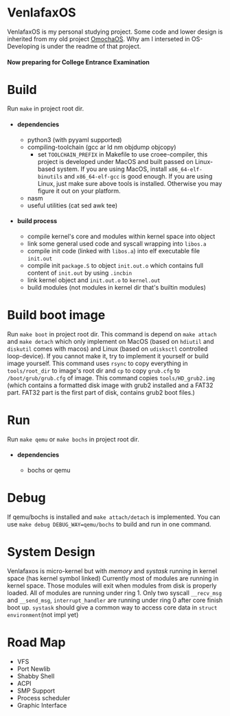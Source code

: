 # VenlafaxOS
VenlafaxOS is my personal studying project. Some code and lower design is inherited from my old project [OmochaOS](https://github.com/Oyami-Srk/OmochaOS). Why am I interseted in OS-Developing is under the readme of that project.

#### Now preparing for College Entrance Examination

# Build
Run `make` in project root dir.
* #### dependencies
    * python3 (with pyyaml supported)
    * compiling-toolchain (gcc ar ld nm objdump objcopy)
        * set `TOOLCHAIN_PREFIX` in Makefile to use croee-compiler, this project is developed under MacOS and built passed on Linux-based system. If you are using MacOS, install `x86_64-elf-binutils` and `x86_64-elf-gcc` is good enough. If you are using Linux, just make sure above tools is installed. Otherwise you may figure it out on your platform.
    * nasm
    * useful utilities (cat sed awk tee)
* #### build process
    * compile kernel's core and modules within kernel space into object
    * link some general used code and syscall wrapping into `libos.a`
    * compile init code (linked with `libos.a`) into elf executable file `init.out`
    * compile init `package.S` to object `init.out.o` which contains full content of `init.out` by using `.incbin`
    * link kernel object and `init.out.o` to `kernel.out`
    * build modules (not modules in kernel dir that's builtin modules)

# Build boot image
Run `make boot` in project root dir.
This command is depend on `make attach` and `make detach` which only implement on MacOS (based on `hdiutil` and `diskutil` comes with macos) and Linux (based on `udisksctl` controlled loop-device). If you cannot make it, try to implement it yourself or build image yourself.
This command uses `rsync` to copy everything in `tools/root_dir` to image's root dir and `cp` to copy `grub.cfg` to `/boot/grub/grub.cfg` of image.
This command copies `tools/HD_grub2.img` (which contains a formatted disk image with grub2 installed and a FAT32 part. FAT32 part is the first part of disk, contains grub2 boot files.)

# Run
Run `make qemu` or `make bochs` in project root dir.
* #### dependencies
    * bochs or qemu

# Debug
If qemu/bochs is installed and `make attach/detach` is implemented. You can use `make debug DEBUG_WAY=qemu/bochs` to build and run in one command.

# System Design
Venlafaxos is micro-kernel but with *memory* and *systask* running in kernel space (has kernel symbol linked)
Currently most of modules are running in kernel space. Those modules will exit when modules from disk is properly loaded.
All of modules are running under ring 1. Only two syscall `__recv_msg` and `__send_msg`, `interrupt_handler` are running under ring 0 after core finish boot up.
`systask` should give a common way to access core data in `struct environment`(not impl yet)

# Road Map
* VFS
* Port Newlib
* Shabby Shell
* ACPI
* SMP Support
* Process scheduler
* Graphic Interface
